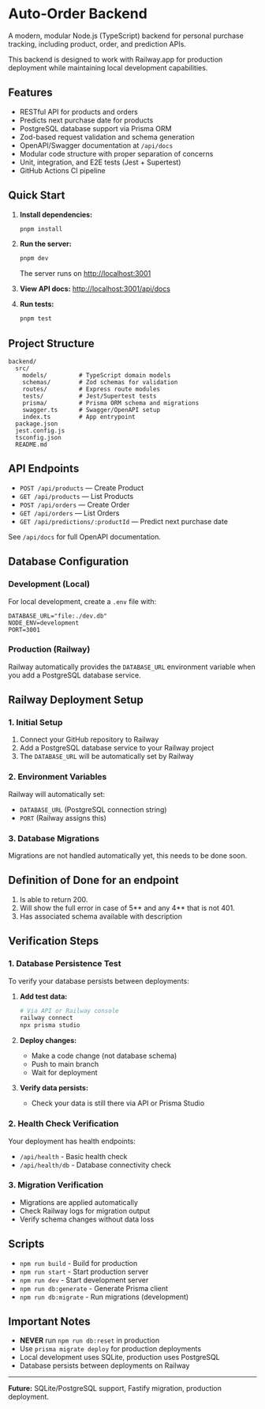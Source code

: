 # Auto-Order Backend

A modern, modular Node.js (TypeScript) backend for personal purchase tracking, including product, order, and prediction APIs.

This backend is designed to work with Railway.app for production deployment while maintaining local development capabilities.

## Features
- RESTful API for products and orders
- Predicts next purchase date for products
- PostgreSQL database support via Prisma ORM
- Zod-based request validation and schema generation
- OpenAPI/Swagger documentation at `/api/docs`
- Modular code structure with proper separation of concerns
- Unit, integration, and E2E tests (Jest + Supertest)
- GitHub Actions CI pipeline

## Quick Start

1. **Install dependencies:**
   ```sh
   pnpm install
   ```

2. **Run the server:**
   ```sh
   pnpm dev
   ```
   The server runs on [http://localhost:3001](http://localhost:3001)

3. **View API docs:**
   [http://localhost:3001/api/docs](http://localhost:3001/api/docs)

4. **Run tests:**
   ```sh
   pnpm test
   ```

## Project Structure

```
backend/
  src/
    models/         # TypeScript domain models
    schemas/        # Zod schemas for validation
    routes/         # Express route modules
    tests/          # Jest/Supertest tests
    prisma/         # Prisma ORM schema and migrations
    swagger.ts      # Swagger/OpenAPI setup
    index.ts        # App entrypoint
  package.json
  jest.config.js
  tsconfig.json
  README.md
```

## API Endpoints
- `POST /api/products` — Create Product
- `GET /api/products` — List Products
- `POST /api/orders` — Create Order
- `GET /api/orders` — List Orders
- `GET /api/predictions/:productId` — Predict next purchase date

See `/api/docs` for full OpenAPI documentation.

## Database Configuration

### Development (Local)
For local development, create a `.env` file with:
```
DATABASE_URL="file:./dev.db"
NODE_ENV=development
PORT=3001
```

### Production (Railway)
Railway automatically provides the `DATABASE_URL` environment variable when you add a PostgreSQL database service.

## Railway Deployment Setup

### 1. Initial Setup
1. Connect your GitHub repository to Railway
2. Add a PostgreSQL database service to your Railway project
3. The `DATABASE_URL` will be automatically set by Railway

### 2. Environment Variables
Railway will automatically set:
- `DATABASE_URL` (PostgreSQL connection string)
- `PORT` (Railway assigns this)

### 3. Database Migrations
Migrations are not handled automatically yet, this needs to be done soon.

## Definition of Done for an endpoint
1. Is able to return 200.
2. Will show the full error in case of 5** and any 4** that is not 401.
3. Has associated schema available with description

## Verification Steps

### 1. Database Persistence Test
To verify your database persists between deployments:

1. **Add test data:**
   ```bash
   # Via API or Railway console
   railway connect
   npx prisma studio
   ```

2. **Deploy changes:**
   - Make a code change (not database schema)
   - Push to main branch
   - Wait for deployment

3. **Verify data persists:**
   - Check your data is still there via API or Prisma Studio

### 2. Health Check Verification
Your deployment has health endpoints:
- `/api/health` - Basic health check
- `/api/health/db` - Database connectivity check

### 3. Migration Verification
- Migrations are applied automatically
- Check Railway logs for migration output
- Verify schema changes without data loss

## Scripts

- `npm run build` - Build for production
- `npm run start` - Start production server
- `npm run dev` - Start development server
- `npm run db:generate` - Generate Prisma client
- `npm run db:migrate` - Run migrations (development)

## Important Notes

- **NEVER** run `npm run db:reset` in production
- Use `prisma migrate deploy` for production deployments
- Local development uses SQLite, production uses PostgreSQL
- Database persists between deployments on Railway

---

**Future:** SQLite/PostgreSQL support, Fastify migration, production deployment.
